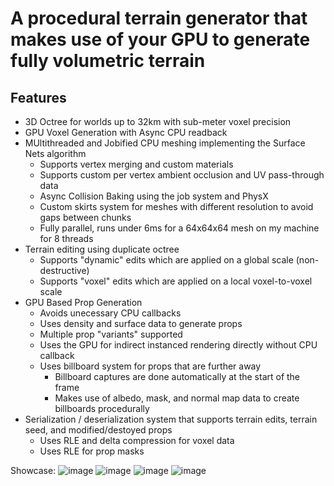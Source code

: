 # A procedural terrain generator that makes use of your GPU to generate fully volumetric terrain

## Features
* 3D Octree for worlds up to 32km with sub-meter voxel precision
* GPU Voxel Generation with Async CPU readback
* MUltithreaded and Jobified CPU meshing implementing the Surface Nets algorithm
  *  Supports vertex merging and custom materials
  *  Supports custom per vertex ambient occlusion and UV pass-through data
  *  Async Collision Baking using the job system and PhysX
  *  Custom skirts system for meshes with different resolution to avoid gaps between chunks
  *  Fully parallel, runs under 6ms for a 64x64x64 mesh on my machine for 8 threads 
* Terrain editing using duplicate octree
  * Supports "dynamic" edits which are applied on a global scale (non-destructive)
  * Supports "voxel" edits which are applied on a local voxel-to-voxel scale
* GPU Based Prop Generation
  * Avoids unecessary CPU callbacks
  * Uses density and surface data to generate props
  * Multiple prop "variants" supported
  * Uses the GPU for indirect instanced rendering directly without CPU callback
  * Uses billboard system for props that are further away
    * Billboard captures are done automatically at the start of the frame
    * Makes use of albedo, mask, and normal map data to create billboards procedurally
* Serialization / deserialization system that supports terrain edits, terrain seed, and modified/destoyed props
  * Uses RLE and delta compression for voxel data
  * Uses RLE for prop masks

Showcase:
![image](https://github.com/jedjoud10/VoxelTerrainGenerator/assets/34755598/506140cb-6bd8-4c07-a3aa-9438115872b1)
![image](https://github.com/jedjoud10/VoxelTerrainGenerator/assets/34755598/8b0d434b-0d18-4e3c-806d-a9ceb16e024c)
![image](https://github.com/jedjoud10/VoxelTerrainGenerator/assets/34755598/5291314d-16da-420f-8a26-cda33c42060d)
![image](https://github.com/jedjoud10/VoxelTerrainGenerator/assets/34755598/1fedfe2e-fc9e-4672-bbfa-dd413d86448d)
